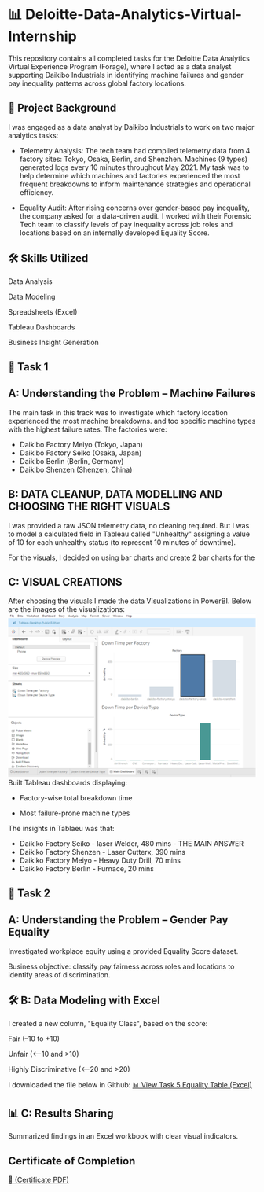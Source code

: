 # 📊 Deloitte-Data-Analytics-Virtual-Internship
This repository contains all completed tasks for the Deloitte Data Analytics Virtual Experience Program (Forage), where I acted as a data analyst supporting Daikibo Industrials in identifying machine failures and gender pay inequality patterns across global factory locations.

## 🧠 Project Background
I was engaged as a data analyst by Daikibo Industrials to work on two major analytics tasks:

- Telemetry Analysis:
The tech team had compiled telemetry data from 4 factory sites: Tokyo, Osaka, Berlin, and Shenzhen. Machines (9 types) generated logs every 10 minutes throughout May 2021. My task was to help determine which machines and factories experienced the most frequent breakdowns to inform maintenance strategies and operational efficiency.

- Equality Audit:
After rising concerns over gender-based pay inequality, the company asked for a data-driven audit. I worked with their Forensic Tech team to classify levels of pay inequality across job roles and locations based on an internally developed Equality Score.

## 🛠️ Skills Utilized
Data Analysis

Data Modeling

Spreadsheets (Excel)

Tableau Dashboards

Business Insight Generation

## 🧩 Task 1
## A: Understanding the Problem – Machine Failures
The main task in this track was to investigate which factory location experienced the most machine breakdowns.
and too specific machine types with the highest failure rates. The factories were:
- Daikibo Factory Meiyo (Tokyo, Japan)
- Daikibo Factory Seiko (Osaka, Japan)
- Daikibo Berlin (Berlin, Germany)
- Daikibo Shenzen (Shenzen, China)

## B: DATA CLEANUP, DATA MODELLING AND CHOOSING THE RIGHT VISUALS

I was provided a raw JSON telemetry data, no cleaning required.
But I was to model a calculated field in Tableau called "Unhealthy" assigning a value of 10 for each unhealthy status (to represent 10 minutes of downtime).

For the visuals, I decided on using bar charts and create 2 bar charts for the 

## C: VISUAL CREATIONS
After choosing the visuals I made the data Visualizations in PowerBI. Below are the images of the visualizations:
![Factory‑level breakdown dashboard](Screenshot%202025-06-26%20230657.png)
Built Tableau dashboards displaying:

- Factory-wise total breakdown time
  
- Most failure-prone machine types

The insights in Tablaeu was that:
- Daikiko Factory Seiko  - laser Welder, 480 mins - THE MAIN ANSWER
- Daikiko Factory Shenzen - Laser Cutterx, 390 mins
- Daikiko Factory Meiyo - Heavy Duty Drill, 70 mins
- Daikiko Factory Berlin - Furnace, 20 mins

## 🧩 Task 2
## A: Understanding the Problem – Gender Pay Equality
Investigated workplace equity using a provided Equality Score dataset.

Business objective: classify pay fairness across roles and locations to identify areas of discrimination.

## 🛠️ B: Data Modeling with Excel
I created a new column, "Equality Class", based on the score:

Fair (–10 to +10)

Unfair (<–10 and >10)

Highly Discriminative (<–20 and >20)

I downloaded the file below in Github:
[📊 View Task 5 Equality Table (Excel)](Task%205%20Equality%20Table.xlsx) 

## 📊 C: Results Sharing
Summarized findings in an Excel workbook with clear visual indicators.

## Certificate of Completion

[🔗  (Certificate PDF)](Tata_certificate_EannBaraka.pdf) 








